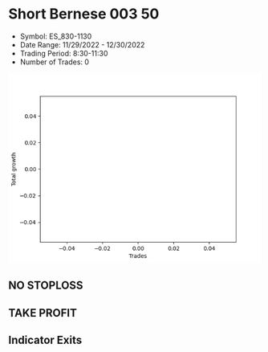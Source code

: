 # Short Bernese 003 50 
- Symbol: ES_830-1130
- Date Range: 11/29/2022 - 12/30/2022
- Trading Period: 8:30-11:30
- Number of Trades: 0

![Plot](ShortBernese00350ES_830-1130.png)
## NO STOPLOSS














## TAKE PROFIT











## Indicator Exits

